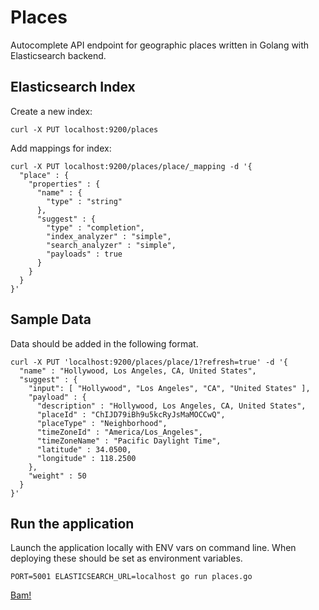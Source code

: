 # Places

Autocomplete API endpoint for geographic places written in Golang with Elasticsearch backend.

## Elasticsearch Index

Create a new index:

```
curl -X PUT localhost:9200/places
```

Add mappings for index:

```
curl -X PUT localhost:9200/places/place/_mapping -d '{
  "place" : {
    "properties" : {
      "name" : {
        "type" : "string"
      },
      "suggest" : {
        "type" : "completion",
        "index_analyzer" : "simple",
        "search_analyzer" : "simple",
        "payloads" : true
      }
    }
  }
}'
```

## Sample Data

Data should be added in the following format.

```
curl -X PUT 'localhost:9200/places/place/1?refresh=true' -d '{
  "name" : "Hollywood, Los Angeles, CA, United States",
  "suggest" : {
    "input": [ "Hollywood", "Los Angeles", "CA", "United States" ],
    "payload" : {
      "description" : "Hollywood, Los Angeles, CA, United States",
      "placeId" : "ChIJD79iBh9u5kcRyJsMaMOCCwQ",
      "placeType" : "Neighborhood",
      "timeZoneId" : "America/Los_Angeles",
      "timeZoneName" : "Pacific Daylight Time",
      "latitude" : 34.0500,
      "longitude" : 118.2500
    },
    "weight" : 50
  }
}'
```

## Run the application

Launch the application locally with ENV vars on command line. When deploying these should be set as environment variables.

```
PORT=5001 ELASTICSEARCH_URL=localhost go run places.go
```

[Bam!](http://localhost:5001/hol)
